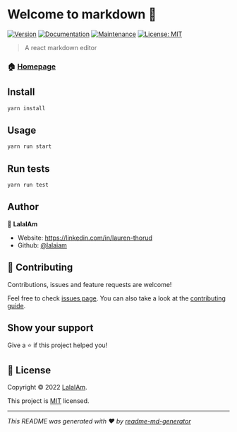 # Welcome to markdown 👋
[![Version](https://img.shields.io/npm/v/markdown.svg)](https://www.npmjs.com/package/markdown)
[![Documentation](https://img.shields.io/badge/documentation-yes-brightgreen.svg)](https://github.com/lalaiam/markdown#readme)
[![Maintenance](https://img.shields.io/badge/Maintained%3F-yes-green.svg)](https://github.com/lalaiam/markdown/graphs/commit-activity)
[![License: MIT](https://img.shields.io/github/license/lalaiam/markdown)](https://github.com/lalaiam/markdown/blob/master/LICENSE)

> A react markdown editor

### 🏠 [Homepage](https://github.com/lalaiam/markdown#readme.md)

## Install

```sh
yarn install
```

## Usage

```sh
yarn run start
```

## Run tests

```sh
yarn run test
```

## Author

👤 **LalaIAm**

* Website: https://linkedin.com/in/lauren-thorud
* Github: [@lalaiam](https://github.com/lalaiam)

## 🤝 Contributing

Contributions, issues and feature requests are welcome!

Feel free to check [issues page](https://github.com/lalaiam/markdown/issues). You can also take a look at the [contributing guide](https://github.com/lalaiam/markdown/blob/master/CONTRIBUTING.md).

## Show your support

Give a ⭐️ if this project helped you!


## 📝 License

Copyright © 2022 [LalaIAm](https://github.com/lalaiam).

This project is [MIT](https://github.com/lalaiam/markdown/blob/master/LICENSE) licensed.

***
_This README was generated with ❤️ by [readme-md-generator](https://github.com/kefranabg/readme-md-generator)_